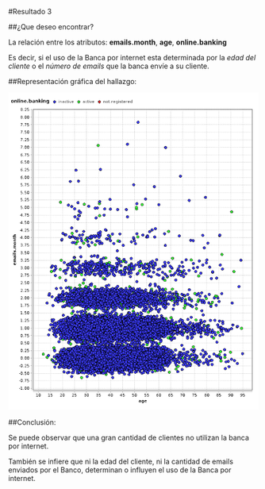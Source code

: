#Resultado 3

##¿Que deseo encontrar?

La relación entre los atributos: **emails.month**, **age**, **online.banking**

Es decir, si el uso de la Banca por internet esta determinada por la *edad del cliente* o el *número de emails* que la banca envíe a su cliente.

##Representación gráfica del hallazgo:

![Resultado 03](resultado-03.png)

##Conclusión:

Se puede observar que una gran cantidad de clientes no utilizan la banca por internet.

También se infiere que ni la edad del cliente, ni la cantidad de emails enviados por el Banco, determinan o influyen el uso de la Banca por internet.

